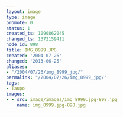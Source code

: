```yaml
---
layout: image
type: image
promote: 0
status: 1
created_ts: 1090862045
changed_ts: 1372159411
node_id: 898
title: IMG_8999.JPG
created: '2004-07-26'
changed: '2013-06-25'
aliases:
- "/2004/07/26/img_8999_jpg/"
permalink: "/2004/07/26/img_8999_jpg/"
tags:
- Taupo
images:
- - src: image/images/img_8999.jpg-898.jpg
    name: img_8999.jpg-898.jpg
---
```



